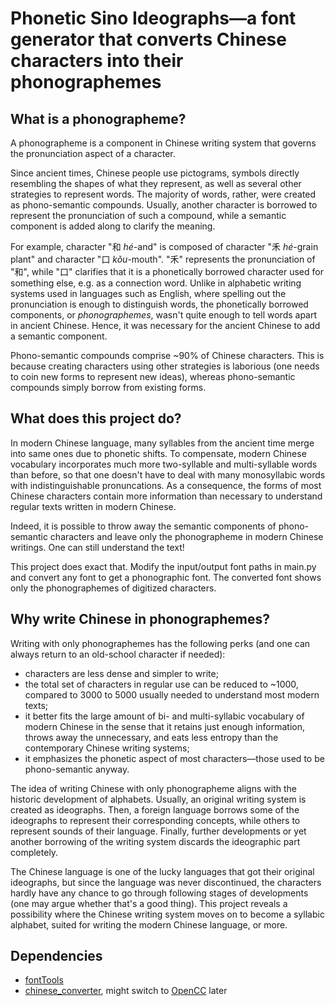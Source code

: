 # Phonetic Sino Ideographs&mdash;a font generator that converts Chinese characters into their phonographemes 

## What is a phonographeme? 

A phonographeme is a component in Chinese writing system that governs the pronunciation aspect of a character. 

Since ancient times, Chinese people use pictograms, symbols directly resembling the shapes of what they represent, as well as several other strategies to represent words. The majority of words, rather, were created as phono-semantic compounds. Usually, another character is borrowed to represent the pronunciation of such a compound, while a semantic component is added along to clarify the meaning. 

For example, character "和 *hé*-and" is composed of character "禾 *hé*-grain plant" and character "口 *kǒu*-mouth". "禾" represents the pronunciation of "和", while "口" clarifies that it is a phonetically borrowed character used for something else, e.g. as a connection word. Unlike in alphabetic writing systems used in languages such as English, where spelling out the pronunciation is enough to distinguish words, the phonetically borrowed components, or *phonographemes*, wasn't quite enough to tell words apart in ancient Chinese. Hence, it was necessary for the ancient Chinese to add a semantic component. 

Phono-semantic compounds comprise ~90% of Chinese characters. This is because creating characters using other strategies is laborious (one needs to coin new forms to represent new ideas), whereas phono-semantic compounds simply borrow from existing forms. 

## What does this project do? 

In modern Chinese language, many syllables from the ancient time merge into same ones due to phonetic shifts. To compensate, modern Chinese vocabulary incorporates much more two-syllable and multi-syllable words than before, so that one doesn't have to deal with many monosyllabic words with indistinguishable pronuncations. As a consequence, the forms of most Chinese characters contain more information than necessary to understand regular texts written in modern Chinese. 

Indeed, it is possible to throw away the semantic components of phono-semantic characters and leave only the phonographeme in modern Chinese writings. One can still understand the text! 

This project does exact that. Modify the input/output font paths in main.py and convert any font to get a phonographic font. The converted font shows only the phonographemes of digitized characters. 

## Why write Chinese in phonographemes? 

Writing with only phonographemes has the following perks (and one can always return to an old-school character if needed): 
* characters are less dense and simpler to write; 
* the total set of characters in regular use can be reduced to ~1000, compared to 3000 to 5000 usually needed to understand most modern texts; 
* it better fits the large amount of bi- and multi-syllabic vocabulary of modern Chinese in the sense that it retains just enough information, throws away the unnecessary, and eats less entropy than the contemporary Chinese writing systems; 
* it emphasizes the phonetic aspect of most characters&mdash;those used to be phono-semantic anyway. 

The idea of writing Chinese with only phonographeme aligns with the historic development of alphabets. Usually, an original writing system is created as ideographs. Then, a foreign language borrows some of the ideographs to represent their corresponding concepts, while others to represent sounds of their language. Finally, further developments or yet another borrowing of the writing system discards the ideographic part completely. 

The Chinese language is one of the lucky languages that got their original ideographs, but since the language was never discontinued, the characters hardly have any chance to go through following stages of developments (one may argue whether that's a good thing). This project reveals a possibility where the Chinese writing system moves on to become a syllabic alphabet, suited for writing the modern Chinese language, or more. 

## Dependencies 

* [fontTools](https://github.com/fonttools/fonttools)
* [chinese_converter](https://github.com/zachary822/chinese-converter), might switch to [OpenCC](https://github.com/BYVoid/OpenCC) later
